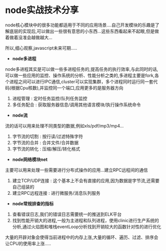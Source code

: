 <!--
 * @Author: lizhiyuan
 * @Date: 2020-09-29 09:54:09
 * @LastEditors: lizhiyuan
 * @LastEditTime: 2021-01-19 18:22:13
-->
# node实战技术分享

node核心模块中的很多功能都适用于不同的应用场景....自己开发模块的乐趣是了解底层的实现后,可以做出一些很有意思的小东西...这些东西看起来不起眼,但是做着做着没准会越做越大...

所以,细心观察,javascript未来可期.....

- **node多进程**

node多进程其实是可以做一些多进程任务的,提高任务的执行效率,与此同时的话,可以做一些应用的监控、操作系统的分析、性能分析之类的,多进程主要是fork,各个进程之间可以进行IPC通信,cluster可以实现集群，多个进程同时运行同一套代码(根据Cpu核数),并监控同一个端口,应用更多的是服务器方向

1. 进程管理 : 定时任务监控/队列任务监控
2. 多任务配合 : 获取服务器信息/调用其他语言模块/执行操作系统命令


- **node流**

流的话可以用来处理不同类型的数据,例如xls/pdf/mp3/mp4...

1. 字节流的切割 : 按行读/过滤特殊字符
2. 字节流的合并 : 合并文件/合并数据
3. 字节流的转化 : 压缩/解压/转化格式

- **node网络模块net**

主要可以用来处理一些需要进行分布式操作的应用...建立RPC远程间的通信

1. 建立TCP/UDP连接 : 这个基本上不会有直接的应用,因为数据是字节流,还需要自己组装的
2. 建立RPC远程连接 : 进行微服务/消息队列服务

- **node常规排查的指标**

1. 查看错误日志,我们的错误日志需要统一的推送到ELK平台
2. 找到性能开销大的进程,一般为主进程和队列进程，使用clinic进行生产系统的分析,通过火焰图和堆栈eventLoop分析找到开销较大的函数针对性的进行优化

大量的开辟对象会使得当前进程中的内存上涨,大量的循环、遍历、过滤、排序会让CPU的使用率上涨.....


















